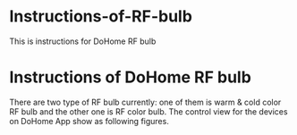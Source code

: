 # Instructions-of-RF-bulb
This is instructions for DoHome RF bulb

# Instructions of DoHome RF bulb

There are two type of RF bulb currently: one of them is warm & cold color RF bulb and the other one is RF color bulb. The control view for the devices on DoHome App show as following figures.

